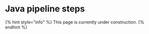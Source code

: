 # Java pipeline steps

{% hint style="info" %}
This page is currently under construction. 
{% endhint %}

